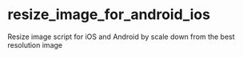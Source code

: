 # resize_image_for_android_ios
Resize image script for iOS and Android by scale down from the best resolution image
